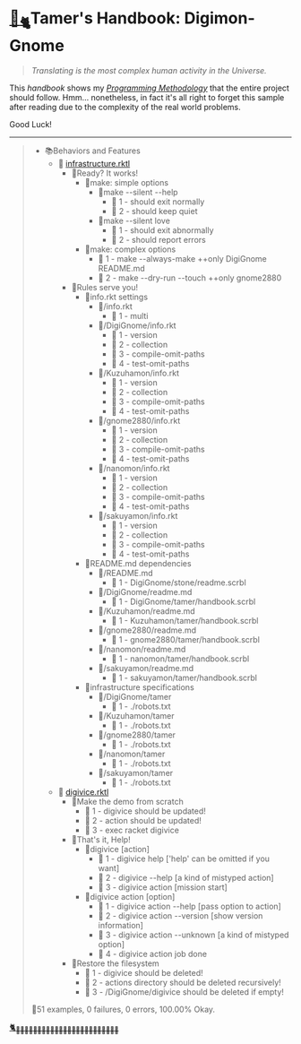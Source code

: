 # [🏡](http://gyoudmon.org/~wargrey:digignome)[<sub>🐈</sub>](http://gyoudmon.org/~wargrey:digignome)Tamer's Handbook: Digimon-Gnome

> _Translating is the most complex human activity in the Universe._

This _handbook_ shows my _[Programming
Methodology](https://github.com/digital-world/DigiGnome)_ that the
entire project should follow. Hmm... nonetheless, in fact it's all right
to forget this sample after reading due to the complexity of the real
world problems.

Good Luck!

---

> + 📚Behaviors and Features
>     + 📖
[infrastructure.rktl](http://gyoudmon.org/~wargrey:digignome/infrastructure.rktl)
>       + 📑Ready? It works!
>         + 📑make: simple options
>           + 📑make --silent --help
>             - 💚 1 - should exit normally
>             - 💚 2 - should keep quiet
>           + 📑make --silent love
>             - 💚 1 - should exit abnormally
>             - 💚 2 - should report errors
>         + 📑make: complex options
>           - 💚 1 - make --always-make ++only DigiGnome README.md
>           - 💚 2 - make --dry-run --touch ++only gnome2880
>       + 📑Rules serve you!
>         + 📑info.rkt settings
>           + 📑/info.rkt
>             - 💚 1 - multi
>           + 📑/DigiGnome/info.rkt
>             - 💚 1 - version
>             - 💚 2 - collection
>             - 💚 3 - compile-omit-paths
>             - 💚 4 - test-omit-paths
>           + 📑/Kuzuhamon/info.rkt
>             - 💚 1 - version
>             - 💚 2 - collection
>             - 💚 3 - compile-omit-paths
>             - 💚 4 - test-omit-paths
>           + 📑/gnome2880/info.rkt
>             - 💚 1 - version
>             - 💚 2 - collection
>             - 💚 3 - compile-omit-paths
>             - 💚 4 - test-omit-paths
>           + 📑/nanomon/info.rkt
>             - 💚 1 - version
>             - 💚 2 - collection
>             - 💚 3 - compile-omit-paths
>             - 💚 4 - test-omit-paths
>           + 📑/sakuyamon/info.rkt
>             - 💚 1 - version
>             - 💚 2 - collection
>             - 💚 3 - compile-omit-paths
>             - 💚 4 - test-omit-paths
>         + 📑README.md dependencies
>           + 📑/README.md
>             - 💚 1 - DigiGnome/stone/readme.scrbl
>           + 📑/DigiGnome/readme.md
>             - 💚 1 - DigiGnome/tamer/handbook.scrbl
>           + 📑/Kuzuhamon/readme.md
>             - 💚 1 - Kuzuhamon/tamer/handbook.scrbl
>           + 📑/gnome2880/readme.md
>             - 💚 1 - gnome2880/tamer/handbook.scrbl
>           + 📑/nanomon/readme.md
>             - 💚 1 - nanomon/tamer/handbook.scrbl
>           + 📑/sakuyamon/readme.md
>             - 💚 1 - sakuyamon/tamer/handbook.scrbl
>         + 📑infrastructure specifications
>           + 📑/DigiGnome/tamer
>             - 💚 1 - ./robots.txt
>           + 📑/Kuzuhamon/tamer
>             - 💚 1 - ./robots.txt
>           + 📑/gnome2880/tamer
>             - 💚 1 - ./robots.txt
>           + 📑/nanomon/tamer
>             - 💚 1 - ./robots.txt
>           + 📑/sakuyamon/tamer
>             - 💚 1 - ./robots.txt
>     + 📖
[digivice.rktl](http://gyoudmon.org/~wargrey:digignome/digivice.rktl)
>       + 📑Make the demo from scratch
>         - 💚 1 - digivice should be updated!
>         - 💚 2 - action should be updated!
>         - 💚 3 - exec racket digivice
>       + 📑That's it, Help!
>         + 📑digivice [action]
>           - 💚 1 - digivice help ['help' can be omitted if you want]
>           - 💚 2 - digivice --help [a kind of mistyped action]
>           - 💚 3 - digivice action [mission start]
>         + 📑digivice action [option]
>           - 💚 1 - digivice action --help [pass option to action]
>           - 💚 2 - digivice action --version [show version information]
>           - 💚 3 - digivice action --unknown [a kind of mistyped
option]
>           - 💚 4 - digivice action job done
>       + 📑Restore the filesystem
>         - 💚 1 - digivice should be deleted!
>         - 💚 2 - actions directory should be deleted recursively!
>         - 💚 3 - /DigiGnome/digivice should be deleted if empty!
>
> 📌51 examples, 0 failures, 0 errors, 100.00% Okay.
>
>
[🐈<sub>🐾🐾🐾🐾🐾🐾🐾🐾🐾🐾🐾🐾🐾🐾🐾🐾🐾🐾🐾🐾🐾🐾🐾🐾</sub>](http://gyoudmon.org/~wargrey:digignome)
